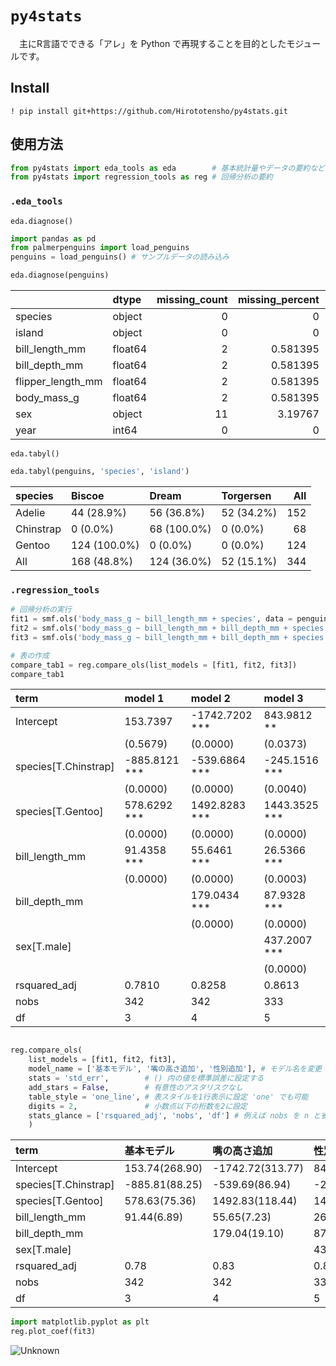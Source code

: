 # `py4stats` 

　主にR言語でできる「アレ」を Python で再現することを目的としたモジュールです。

## Install

``` 
! pip install git+https://github.com/Hirototensho/py4stats.git
```

## 使用方法

``` python
from py4stats import eda_tools as eda        # 基本統計量やデータの要約など
from py4stats import regression_tools as reg # 回帰分析の要約
```

### `.eda_tools`

`eda.diagnose()`

``` python
import pandas as pd
from palmerpenguins import load_penguins
penguins = load_penguins() # サンプルデータの読み込み

eda.diagnose(penguins)
```
|                   | dtype   |   missing_count |   missing_percent |   unique_count |   unique_rate |
|:------------------|:--------|----------------:|------------------:|---------------:|--------------:|
| species           | object  |               0 |          0        |              3 |      0.872093 |
| island            | object  |               0 |          0        |              3 |      0.872093 |
| bill_length_mm    | float64 |               2 |          0.581395 |            164 |     47.6744   |
| bill_depth_mm     | float64 |               2 |          0.581395 |             80 |     23.2558   |
| flipper_length_mm | float64 |               2 |          0.581395 |             55 |     15.9884   |
| body_mass_g       | float64 |               2 |          0.581395 |             94 |     27.3256   |
| sex               | object  |              11 |          3.19767  |              2 |      0.581395 |
| year              | int64   |               0 |          0        |              3 |      0.872093 |

`eda.tabyl()`

``` python
eda.tabyl(penguins, 'species', 'island')
```
| species   | Biscoe       | Dream       | Torgersen   |   All |
|:----------|:-------------|:------------|:------------|------:|
| Adelie    | 44 (28.9%)   | 56 (36.8%)  | 52 (34.2%)  |   152 |
| Chinstrap | 0 (0.0%)     | 68 (100.0%) | 0 (0.0%)    |    68 |
| Gentoo    | 124 (100.0%) | 0 (0.0%)    | 0 (0.0%)    |   124 |
| All       | 168 (48.8%)  | 124 (36.0%) | 52 (15.1%)  |   344 |


### `.regression_tools`

``` python
# 回帰分析の実行
fit1 = smf.ols('body_mass_g ~ bill_length_mm + species', data = penguins).fit()
fit2 = smf.ols('body_mass_g ~ bill_length_mm + bill_depth_mm + species', data = penguins).fit()
fit3 = smf.ols('body_mass_g ~ bill_length_mm + bill_depth_mm + species + sex', data = penguins).fit()

# 表の作成
compare_tab1 = reg.compare_ols(list_models = [fit1, fit2, fit3])
compare_tab1
```

| term                 | model 1       | model 2        | model 3       |
|:---------------------|:--------------|:---------------|:--------------|
| Intercept            | 153.7397      | -1742.7202 *** | 843.9812 **   |
|                      | (0.5679)      | (0.0000)       | (0.0373)      |
| species[T.Chinstrap] | -885.8121 *** | -539.6864 ***  | -245.1516 *** |
|                      | (0.0000)      | (0.0000)       | (0.0040)      |
| species[T.Gentoo]    | 578.6292 ***  | 1492.8283 ***  | 1443.3525 *** |
|                      | (0.0000)      | (0.0000)       | (0.0000)      |
| bill_length_mm       | 91.4358 ***   | 55.6461 ***    | 26.5366 ***   |
|                      | (0.0000)      | (0.0000)       | (0.0003)      |
| bill_depth_mm        |               | 179.0434 ***   | 87.9328 ***   |
|                      |               | (0.0000)       | (0.0000)      |
| sex[T.male]          |               |                | 437.2007 ***  |
|                      |               |                | (0.0000)      |
| rsquared_adj         | 0.7810        | 0.8258         | 0.8613        |
| nobs                 | 342           | 342            | 333           |
| df                   | 3             | 4              | 5             |


``` python

reg.compare_ols(
    list_models = [fit1, fit2, fit3],
    model_name = ['基本モデル', '嘴の高さ追加', '性別追加'], # モデル名を変更
    stats = 'std_err',        # () 内の値を標準誤差に設定する
    add_stars = False,        # 有意性のアスタリスクなし
    table_style = 'one_line', # 表スタイルを1行表示に設定 'one' でも可能
    digits = 2,               # 小数点以下の桁数を2に設定
    stats_glance = ['rsquared_adj', 'nobs', 'df'] # 例えば nobs を n と省略しても良い
    )
```

| term                 | 基本モデル     | 嘴の高さ追加     | 性別追加        |
|:---------------------|:---------------|:-----------------|:----------------|
| Intercept            | 153.74(268.90) | -1742.72(313.77) | 843.98(403.60)  |
| species[T.Chinstrap] | -885.81(88.25) | -539.69(86.94)   | -245.15(84.60)  |
| species[T.Gentoo]    | 578.63(75.36)  | 1492.83(118.44)  | 1443.35(107.78) |
| bill_length_mm       | 91.44(6.89)    | 55.65(7.23)      | 26.54(7.24)     |
| bill_depth_mm        |                | 179.04(19.10)    | 87.93(20.22)    |
| sex[T.male]          |                |                  | 437.20(49.11)   |
| rsquared_adj         | 0.78           | 0.83             | 0.86            |
| nobs                 | 342            | 342              | 333             |
| df                   | 3              | 4                | 5               |

```python
import matplotlib.pyplot as plt
reg.plot_coef(fit3)
```
![Unknown](https://github.com/Hirototensho/Py4Stats/assets/55335752/7ac8a168-295f-4a61-80ae-fd1dfb394201)
